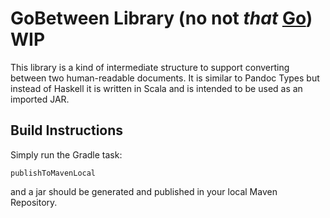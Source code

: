 # GoBetween Library (no not _that_ [Go](http://golang.org/ "The Go Programming Language"))  WIP
This library is a kind of intermediate structure to support converting between two human-readable documents.
It is similar to Pandoc Types but instead of Haskell it is written in Scala and is intended to be used as an
imported JAR.

## Build Instructions

Simply run the Gradle task:

    publishToMavenLocal

and a jar should be generated and published in your local Maven Repository.
